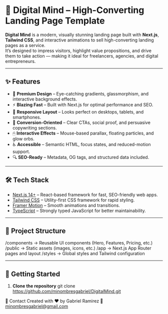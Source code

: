 # 🚀 Digital Mind – High-Converting Landing Page Template

**Digital Mind** is a modern, visually stunning landing page built with **Next.js**, **Tailwind CSS**, and interactive animations to sell high-converting landing pages as a service.  
It’s designed to impress visitors, highlight value propositions, and drive them to take action — making it ideal for freelancers, agencies, and digital entrepreneurs.


---

## ✨ Features

- 🎨 **Premium Design** – Eye-catching gradients, glassmorphism, and interactive background effects.
- ⚡ **Blazing Fast** – Built with Next.js for optimal performance and SEO.
- 📱 **Responsive Layout** – Looks perfect on desktops, tablets, and smartphones.
- 🎯 **Conversion-Oriented** – Clear CTAs, social proof, and persuasive copywriting sections.
- 🖱 **Interactive Effects** – Mouse-based parallax, floating particles, and glow orbs.
- ♿ **Accessible** – Semantic HTML, focus states, and reduced-motion support.
- 🔍 **SEO-Ready** – Metadata, OG tags, and structured data included.

---

## 🛠 Tech Stack

- [Next.js 14+](https://nextjs.org/) – React-based framework for fast, SEO-friendly web apps.
- [Tailwind CSS](https://tailwindcss.com/) – Utility-first CSS framework for rapid styling.
- [Framer Motion](https://www.framer.com/motion/) – Smooth animations and transitions.
- [TypeScript](https://www.typescriptlang.org/) – Strongly typed JavaScript for better maintainability.

---

## 📂 Project Structure
/components → Reusable UI components (Hero, Features, Pricing, etc.)
/public → Static assets (images, icons, etc.)
/app → Next.js App Router pages and layout
/styles → Global styles and Tailwind configuration


---

## 🚀 Getting Started

1. **Clone the repository**
git clone https://github.com/minombresgabriel/DigitalMind.git

   
💬 Contact
Created with ❤️ by Gabriel Ramirez
📧 minombresgabriel@gmail.com 





